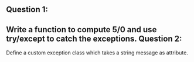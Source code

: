 Question 1:
---------------------------
Write a function to compute 5/0 and use try/except to catch the exceptions.
Question 2:
------------
Define a custom exception class which takes a string message as attribute.  
